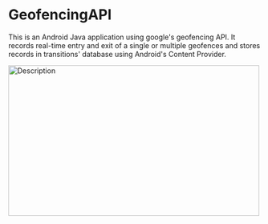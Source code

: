 # GeofencingAPI
This is an Android Java application using google's geofencing API. It records real-time entry and exit of a single or multiple geofences and stores records in transitions' database using Android's Content Provider.

<img src="https://github.com/user-attachments/assets/ec423ae4-7770-4613-868d-7431cb878c89" alt="Description" width="500" height="300">
